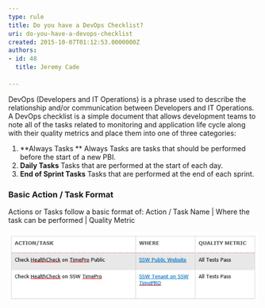 ```yaml
---
type: rule
title: Do you have a DevOps Checklist?
uri: do-you-have-a-devops-checklist
created: 2015-10-07T01:12:53.0000000Z
authors:
- id: 48
  title: Jeremy Cade

---
```


DevOps (Developers and IT Operations) is a phrase used to describe the relationship and/or communication between Developers and IT Operations.
   A DevOps checklist is a simple document that allows development teams to note all of the tasks related to monitoring and application life cycle along with their quality metrics and place them into one of three categories:


1. **Always Tasks **
Always Tasks are tasks that should be performed before the start of a new PBI.
2. **Daily Tasks**
Tasks that are performed at the start of each day.
3. **End of Sprint Tasks**
Tasks that are performed at the end of each sprint.


### Basic Action / Task Format

Actions or Tasks follow a basic format of: Action / Task Name |  Where the task can be performed | Quality Metric

![ Good Example of a Basic Action Table format](Action-Table.png)
